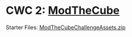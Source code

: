 # CWC 2: [ModTheCube]

Starter Files: [ModTheCubeChallengeAssets.zip][assets]
 
[modthecube]: <https://learn.unity.com/tutorial/mod-the-cube>
[assets]: <https://connect-prd-cdn.unity.com/20201026/b3aa8c3a-1cb7-49eb-b835-aa4eefc8b1e0/ModTheCubeChallengeAssets.zip>
